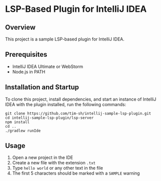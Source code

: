 # LSP-Based Plugin for IntelliJ IDEA

## Overview
This project is a sample LSP-based plugin for IntelliJ IDEA.

## Prerequisites
- IntelliJ IDEA Ultimate or WebStorm
- Node.js in PATH

## Installation and Startup

To clone this project, install dependencies, and start an instance of IntelliJ IDEA with the plugin installed, run the following commands: 

```
git clone https://github.com/tim-sh/intellij-sample-lsp-plugin.git
cd intellij-sample-lsp-plugin/lsp-server
npm install
cd ..
./gradlew runIde
```

## Usage

1. Open a new project in the IDE
2. Create a new file with the extension `.txt`
3. Type `hello world` or any other text in the file
4. The first 5 characters should be marked with a `SAMPLE` warning